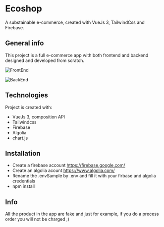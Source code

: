 # Ecoshop

A substainable e-commerce, created with VueJs 3, TailwindCss and Firebase.

## General info

This project is a full e-commerce app with both frontend and backend designed and developed from scratch.

![FrontEnd](./images/screencapture.png)

![BackEnd](./images/screencaptureBack.png)

## Technologies

Project is created with:

-   VueJs 3, composition API
-   Tailwindcss
-   Firebase
-   Algolia
-   chart.js

## Installation
- Create a firebase account https://firebase.google.com/
- Create an algolia acount https://www.algolia.com/
- Rename the .envSample by .env and fill it with your firbase and algolia credentials
- npm install

## Info

All the product in the app are fake and just for example, if you do a precess order you will not be charged ;)
